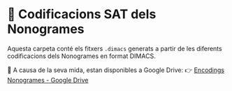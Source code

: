 # 🧩 Codificacions SAT dels Nonogrames

Aquesta carpeta conté els fitxers `.dimacs` generats a partir de les diferents codificacions dels Nonogrames en format DIMACS.

📁 A causa de la seva mida, estan disponibles a Google Drive:
👉 [Encodings Nonogrames - Google Drive](https://drive.google.com/drive/folders/1WUBrGubtQjowYlvdmB8RK03aJx44M6sa?usp=sharing)
